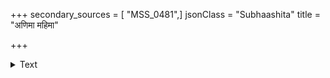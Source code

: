 +++
secondary_sources = [ "MSS_0481",]
jsonClass = "Subhaashita"
title = "अणिमा महिमा"

+++

<details><summary>Text</summary>

अणिमा महिमा चैव लघिमा गरिमा तथा।  
प्राप्तिः प्राकाम्यमीशित्वं वशित्वं चाष्ट सिद्धयः॥
</details>
